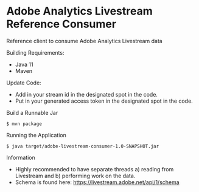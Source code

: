 # Adobe Analytics Livestream Reference Consumer
Reference client to consume Adobe Analytics Livestream data



Building
Requirements:
* Java 11
* Maven

Update Code:
* Add in your stream id in the designated spot in the code.
* Put in your generated access token in the designated spot in the code.

Build a Runnable Jar

```$ mvn package```

Running the Application

```$ java target/adobe-livestream-consumer-1.0-SNAPSHOT.jar```

Information
* Highly recommended to have separate threads a) reading from Livestream and b) performing work on the data.
* Schema is found here: https://livestream.adobe.net/api/1/schema

